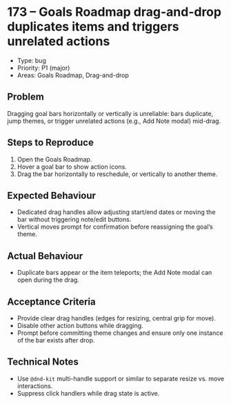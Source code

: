 # 173 – Goals Roadmap drag-and-drop duplicates items and triggers unrelated actions

- Type: bug
- Priority: P1 (major)
- Areas: Goals Roadmap, Drag-and-drop

## Problem
Dragging goal bars horizontally or vertically is unreliable: bars duplicate, jump themes, or trigger unrelated actions (e.g., Add Note modal) mid-drag.

## Steps to Reproduce
1. Open the Goals Roadmap.
2. Hover a goal bar to show action icons.
3. Drag the bar horizontally to reschedule, or vertically to another theme.

## Expected Behaviour
- Dedicated drag handles allow adjusting start/end dates or moving the bar without triggering note/edit buttons.
- Vertical moves prompt for confirmation before reassigning the goal’s theme.

## Actual Behaviour
- Duplicate bars appear or the item teleports; the Add Note modal can open during the drag.

## Acceptance Criteria
- Provide clear drag handles (edges for resizing, central grip for move).
- Disable other action buttons while dragging.
- Prompt before committing theme changes and ensure only one instance of the bar exists after drop.

## Technical Notes
- Use `@dnd-kit` multi-handle support or similar to separate resize vs. move interactions.
- Suppress click handlers while drag state is active.
